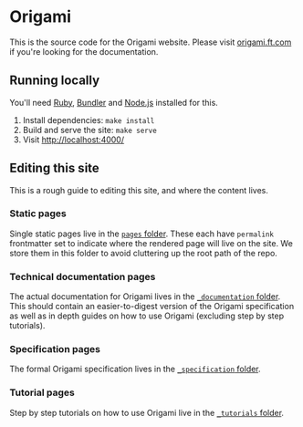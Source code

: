 
# Origami

This is the source code for the Origami website. Please visit [origami.ft.com] if you're looking for the documentation.


## Running locally

You'll need [Ruby], [Bundler] and [Node.js] installed for this.

  1. Install dependencies: `make install`
  2. Build and serve the site: `make serve`
  3. Visit <http://localhost:4000/>


## Editing this site

This is a rough guide to editing this site, and where the content lives.

### Static pages

Single static pages live in the [`pages` folder](pages). These each have `permalink` frontmatter set to indicate where the rendered page will live on the site. We store them in this folder to avoid cluttering up the root path of the repo.

### Technical documentation pages

The actual documentation for Origami lives in the [`_documentation` folder](_documentation). This should contain an easier-to-digest version of the Origami specification as well as in depth guides on how to use Origami (excluding step by step tutorials).

### Specification pages

The formal Origami specification lives in the [`_specification` folder](_specification).

### Tutorial pages

Step by step tutorials on how to use Origami live in the [`_tutorials` folder](_tutorials).



[bundler]: http://bundler.io/
[jekyll]: http://jekyllrb.com/
[node.js]: https://nodejs.org/
[origami.ft.com]: http://origami.ft.com/
[ruby]: https://www.ruby-lang.org/en/

